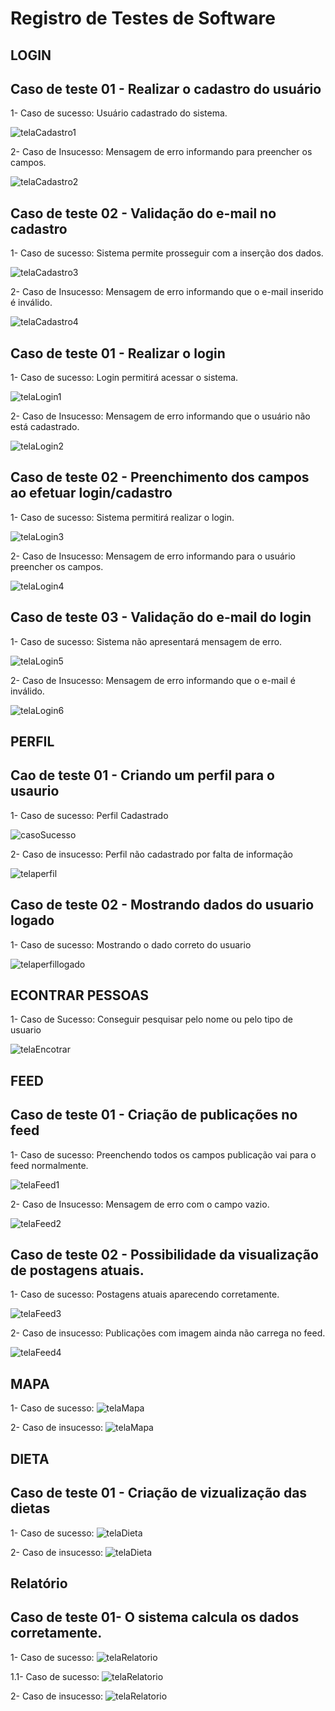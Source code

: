 # Registro de Testes de Software

## LOGIN

## Caso de teste 01 - Realizar o cadastro do usuário

1- Caso de sucesso: Usuário cadastrado do sistema.

![telaCadastro1](img/CadastroSucess.png)

2- Caso de Insucesso: Mensagem de erro informando para preencher os campos.

![telaCadastro2](img/CadastroError.png)

## Caso de teste 02 - Validação do e-mail no cadastro

1- Caso de sucesso: Sistema permite prosseguir com a inserção dos dados.

![telaCadastro3](img/EmailOK.png)

2- Caso de Insucesso: Mensagem de erro informando que o e-mail inserido é inválido.

![telaCadastro4](img/EmailOK.png)

## Caso de teste 01 - Realizar o login

1- Caso de sucesso: Login permitirá acessar o sistema.

![telaLogin1](img/LoginOK.png)

2- Caso de Insucesso: Mensagem de erro informando que o usuário não está cadastrado.

![telaLogin2](img/LoginInvalido.png)

## Caso de teste 02 - Preenchimento dos campos ao efetuar login/cadastro

1- Caso de sucesso: Sistema permitirá realizar o login.

![telaLogin3](img/LoginOK.png)

2- Caso de Insucesso: Mensagem de erro informando para o usuário preencher os campos.

![telaLogin4](img/LoginError.png)

## Caso de teste 03 - Validação do e-mail do login

1- Caso de sucesso: Sistema não apresentará mensagem de erro.

![telaLogin5](img/EmailLoginOK.png)

2- Caso de Insucesso: Mensagem de erro informando que o e-mail é inválido.

![telaLogin6](img/EmailLoginError.png)

## PERFIL

## Cao de teste 01 - Criando um perfil para o usaurio

1- Caso de sucesso: Perfil Cadastrado 

![casoSucesso](img/caso%20de%20sucesso%20perfil.png)

2- Caso de insucesso: Perfil não cadastrado por falta de informação

![telaperfil](img/caso%20de%20insucesso%20perfil.png)

## Caso de teste 02 - Mostrando dados do usuario logado

1- Caso de sucesso: Mostrando o dado correto do usuario

![telaperfillogado](img/infor.png)

## ECONTRAR PESSOAS

1- Caso de Sucesso: Conseguir pesquisar pelo nome ou pelo tipo de usuario

![telaEncotrar](img/encontrarAmigos.png)

## FEED 

## Caso de teste 01 - Criação de publicações no feed

1- Caso de sucesso: Preenchendo todos os campos publicação vai para o feed normalmente.

![telaFeed1](img/DadosPreenchidosFeed.png)

2- Caso de Insucesso: Mensagem de erro com o campo vazio.

![telaFeed2](img/DadosNaoPreenchidosFeed.png)


## Caso de teste 02 - Possibilidade da visualização de postagens atuais.

1- Caso de sucesso: Postagens atuais aparecendo corretamente.

![telaFeed3](img/PostagensFeed.png)

2- Caso de insucesso: Publicações com imagem ainda não carrega no feed.

![telaFeed4](img/PublicacoesFeed.png)


## MAPA 

1- Caso de sucesso:
![telaMapa](img/MapaOK.png)

2- Caso de insucesso:
![telaMapa](img/MapaError.png)


## DIETA 
## Caso de teste 01 - Criação de vizualização das dietas

1- Caso de sucesso:
![telaDieta](img/caso%20de%20sucesso-1.1%20Dieta.jpg)

2- Caso de insucesso:
![telaDieta](img/caso%20de%20insucesso%201.1%20Dieta.jpg)


## Relatório

## Caso de teste 01- O sistema calcula os dados corretamente.

1- Caso de sucesso:
![telaRelatorio](img/caso%20de%20sucesso-1.1%20imc%20(1).png)

1.1- Caso de sucesso:
![telaRelatorio](img/caso%20de%20sucesso-1.1%20imc%20(2).png)

2- Caso de insucesso:
![telaRelatorio](img/caso%20de%20insucesso%201.1%20imc.png)
